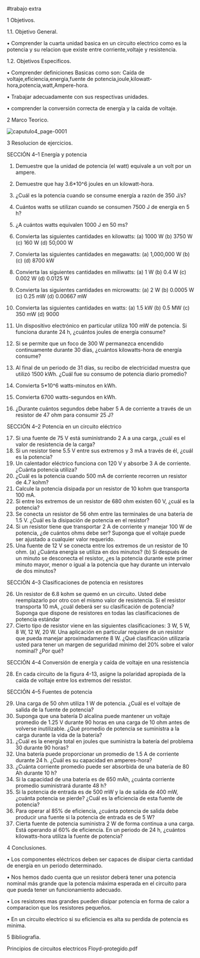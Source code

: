 
#trabajo extra

1 Objetivos.

1.1. Objetivo General.

• Comprender la cuarta unidad basica en un circuito electrico como es la potencia y su relacion que existe entre corriente,voltaje y resistencia.

1.2. Objetivos Especificos.

• Comprender definiciones Basicas como son: Caída de voltaje,eficiencia,energia,fuente de potencia,joule,kilowatt-hora,potencia,watt,Ampere-hora.

• Trabajar adecuadamente con sus respectivas unidades.

• comprender  la conversión correcta de energía y la caída de voltaje.

2 Marco Teorico.

![caputulo4_page-0001](https://user-images.githubusercontent.com/86451564/123385019-b4ade400-d55a-11eb-8cd6-48e717b30ba3.jpg)

3 Resolucion de ejercicios.

SECCIÓN 4–1 Energía y potencia

1. Demuestre que la unidad de potencia (el watt) equivale a un volt por un ampere.

2. Demuestre que hay 3.6*10^6 joules en un kilowatt-hora.
3. ¿Cuál es la potencia cuando se consume energía a razón de 350 J/s?
4. Cuántos watts se utilizan cuando se consumen 7500 J de energía en 5 h?
5. ¿A cuántos watts equivalen 1000 J en 50 ms?
6. Convierta las siguientes cantidades en kilowatts:
(a) 1000 W (b) 3750 W (c) 160 W (d) 50,000 W
7. Convierta las siguientes cantidades en megawatts:
(a) 1,000,000 W (b) (c) (d) 8700 kW
8. Convierta las siguientes cantidades en miliwatts:
(a) 1 W (b) 0.4 W (c) 0.002 W (d) 0.0125 W
9. Convierta las siguientes cantidades en microwatts:
(a) 2 W (b) 0.0005 W (c) 0.25 mW (d) 0.00667 mW
10. Convierta las siguientes cantidades en watts:
(a) 1.5 kW (b) 0.5 MW (c) 350 mW (d) 9000 
11. Un dispositivo electrónico en particular utiliza 100 mW de potencia. Si funciona durante 24 h, ¿cuántos joules de energía consume?
12. Si se permite que un foco de 300 W permanezca encendido continuamente durante 30 días, ¿cuántos kilowatts-hora de energía consume?
13. Al final de un periodo de 31 días, su recibo de electricidad muestra que utilizó 1500 kWh. ¿Cuál fue su consumo de potencia diario promedio?
14. Convierta 5*10^6 watts-minutos en kWh.
15. Convierta 6700 watts-segundos en kWh.
16. ¿Durante cuántos segundos debe haber 5 A de corriente a través de un resistor de 47 ohm para consumir 25 J?

SECCIÓN 4–2 Potencia en un circuito eléctrico

17. Si una fuente de 75 V está suministrando 2 A a una carga, ¿cuál es el valor de resistencia de la carga?
18. Si un resistor tiene 5.5 V entre sus extremos y 3 mA a través de él, ¿cuál es la potencia?
19. Un calentador eléctrico funciona con 120 V y absorbe 3 A de corriente. ¿Cuánta potencia utiliza?
20. ¿Cuál es la potencia cuando 500 mA de corriente recorren un resistor de 4.7 kohm?
21. Calcule la potencia disipada por un resistor de 10 kohm que transporta 100 mA.
22. Si entre los extremos de un resistor de 680 ohm existen 60 V, ¿cuál es la potencia?
23. Se conecta un resistor de 56 ohm entre las terminales de una batería de 1.5 V. ¿Cuál es la disipación de potencia en el resistor?
24. Si un resistor tiene que transportar 2 A de corriente y manejar 100 W de potencia, ¿de cuántos ohms debe ser? Suponga que el voltaje puede ser ajustado a cualquier valor requerido.
25. Una fuente de 12 V se conecta entre los extremos de un resistor de 10 ohm.
(a) ¿Cuánta energía se utiliza en dos minutos?
(b) Si después de un minuto se desconecta el resistor, ¿es la potencia durante este primer minuto mayor, menor o igual a la potencia que hay durante un intervalo de dos minutos?

SECCIÓN 4–3 Clasificaciones de potencia en resistores

26. Un resistor de 6.8 kohm se quemó en un circuito. Usted debe reemplazarlo por otro con el mismo valor de resistencia. Si el resistor transporta 10 mA, ¿cuál deberá ser su clasificación de potencia? Suponga que dispone de resistores en todas las clasificaciones de potencia estándar
27. Cierto tipo de resistor viene en las siguientes clasificaciones: 3 W, 5 W, 8 W, 12 W, 20 W. Una aplicación en particular requiere de un resistor que pueda manejar aproximadamente 8 W. ¿Qué clasificación utilizaría usted para tener un margen de seguridad mínimo del 20% sobre el valor nominal? ¿Por qué?

SECCIÓN 4–4 Conversión de energía y caída de voltaje en una resistencia

28. En cada circuito de la figura 4-13, asigne la polaridad apropiada de la caída de voltaje entre los extremos del resistor.

SECCIÓN 4–5 Fuentes de potencia

29. Una carga de 50 ohm utiliza 1 W de potencia. ¿Cuál es el voltaje de salida de la fuente de potencia?
30. Suponga que una batería D alcalina puede mantener un voltaje promedio de 1.25 V durante 90 horas en una carga de 10 ohm antes de volverse inutilizable. ¿Qué promedio de potencia se suministra a la carga durante la vida de la batería?
31. ¿Cuál es la energía total en joules que suministra la batería del problema 30 durante 90 horas?
32. Una batería puede proporcionar un promedio de 1.5 A de corriente durante 24 h. ¿Cuál es su capacidad en amperes-hora?
33. ¿Cuánta corriente promedio puede ser absorbida de una batería de 80 Ah durante 10 h?
34. Si la capacidad de una batería es de 650 mAh, ¿cuánta corriente promedio suministrará durante 48 h?
35. Si la potencia de entrada es de 500 mW y la de salida de 400 mW, ¿cuánta potencia se pierde? ¿Cuál es la eficiencia de esta fuente de potencia?
36. Para operar al 85% de eficiencia, ¿cuánta potencia de salida debe producir una fuente si la potencia de entrada es de 5 W?
37. Cierta fuente de potencia suministra 2 W de forma continua a una carga. Está operando al 60% de eficiencia. En un periodo de 24 h, ¿cuántos kilowatts-hora utiliza la fuente de potencia?

4 Conclusiones.

• Los componentes eléctricos deben ser capaces de disipar cierta cantidad de energía en
un periodo determinado.

• Nos hemos dado cuenta que un resistor deberá tener una potencia nominal más grande que la potencia máxima esperada en el circuito para que pueda tener un funcionamiento adecuado.

• Los resistores mas grandes pueden disipar potencia en forma de calor a comparacion que los resistores pequeños.

• En un circuito electrico si su eficiencia es alta su perdida de potencia es minima.

5 Bibliografia.

Principios de circuitos electricos Floyd-protegido.pdf
